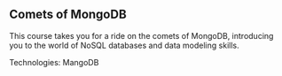 ## Comets of MongoDB

This course takes you for a ride on the comets of MongoDB, introducing you to the world of NoSQL databases and data modeling skills.

Technologies: MangoDB
